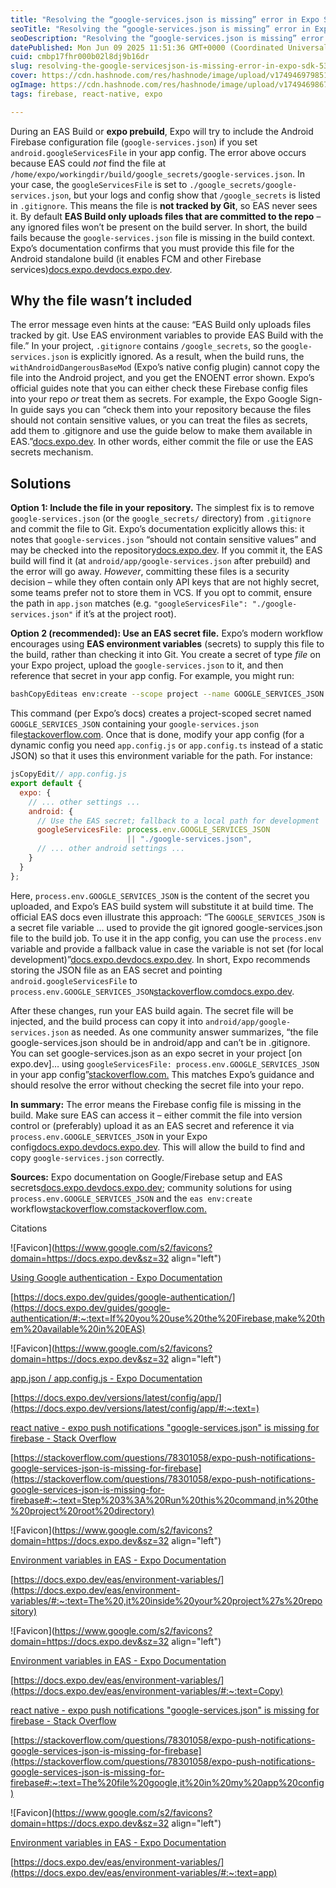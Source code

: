 ```yaml
---
title: "Resolving the “google-services.json is missing” error in Expo SDK 53"
seoTitle: "Resolving the “google-services.json is missing” error in Expo SDK 53"
seoDescription: "Resolving the “google-services.json is missing” error in Expo SDK 53"
datePublished: Mon Jun 09 2025 11:51:36 GMT+0000 (Coordinated Universal Time)
cuid: cmbp17fhr000b02l8dj9b16dr
slug: resolving-the-google-servicesjson-is-missing-error-in-expo-sdk-53
cover: https://cdn.hashnode.com/res/hashnode/image/upload/v1749469798514/6d1c21f2-f2d3-41a6-b475-8f06018e5260.png
ogImage: https://cdn.hashnode.com/res/hashnode/image/upload/v1749469867299/b48f03b2-a556-4432-9d4f-4bb562e798f0.png
tags: firebase, react-native, expo

---
```


During an EAS Build or **expo prebuild**, Expo will try to include the Android Firebase configuration file (`google-services.json`) if you set `android.googleServicesFile` in your app config. The error above occurs because EAS could *not* find the file at `/home/expo/workingdir/build/google_secrets/google-services.json`. In your case, the `googleServicesFile` is set to `./google_secrets/google-services.json`, but your logs and config show that `/google_secrets` is listed in `.gitignore`. This means the file is **not tracked by Git**, so EAS never sees it. By default **EAS Build only uploads files that are committed to the repo** – any ignored files won’t be present on the build server. In short, the build fails because the `google-services.json` file is missing in the build context. Expo’s documentation confirms that you must provide this file for the Android standalone build (it enables FCM and other Firebase services)[docs.expo.dev](https://docs.expo.dev/guides/google-authentication/#:~:text=If%20you%20use%20the%20Firebase,make%20them%20available%20in%20EAS)[docs.expo.dev](https://docs.expo.dev/versions/latest/config/app/#:~:text=).

## Why the file wasn’t included

The error message even hints at the cause: “EAS Build only uploads files tracked by git. Use EAS environment variables to provide EAS Build with the file.” In your project, `.gitignore` contains `/google_secrets`, so the `google-services.json` is explicitly ignored. As a result, when the build runs, the `withAndroidDangerousBaseMod` (Expo’s native config plugin) cannot copy the file into the Android project, and you get the ENOENT error shown. Expo’s official guides note that you can either check these Firebase config files into your repo *or* treat them as secrets. For example, the Expo Google Sign-In guide says you can “check them into your repository because the files should not contain sensitive values, or you can treat the files as secrets, add them to .gitignore and use the guide below to make them available in EAS.”[docs.expo.dev](https://docs.expo.dev/guides/google-authentication/#:~:text=If%20you%20use%20the%20Firebase,make%20them%20available%20in%20EAS). In other words, either commit the file or use the EAS secrets mechanism.

## Solutions

**Option 1: Include the file in your repository.** The simplest fix is to remove `google-services.json` (or the `google_secrets/` directory) from `.gitignore` and commit the file to Git. Expo’s documentation explicitly allows this: it notes that `google-services.json` “should not contain sensitive values” and may be checked into the repository[docs.expo.dev](https://docs.expo.dev/guides/google-authentication/#:~:text=If%20you%20use%20the%20Firebase,make%20them%20available%20in%20EAS). If you commit it, the EAS build will find it (at `android/app/google-services.json` after prebuild) and the error will go away. *However*, committing these files is a security decision – while they often contain only API keys that are not highly secret, some teams prefer not to store them in VCS. If you opt to commit, ensure the path in `app.json` matches (e.g. `"googleServicesFile": "./google-services.json"` if it’s at the project root).

**Option 2 (recommended): Use an EAS secret file.** Expo’s modern workflow encourages using **EAS environment variables** (secrets) to supply this file to the build, rather than checking it into Git. You create a secret of type *file* on your Expo project, upload the `google-services.json` to it, and then reference that secret in your app config. For example, you might run:

```bash
bashCopyEditeas env:create --scope project --name GOOGLE_SERVICES_JSON --type file --value ./google-services.json
```

This command (per Expo’s docs) creates a project-scoped secret named `GOOGLE_SERVICES_JSON` containing your `google-services.json` file[stackoverflow.com](https://stackoverflow.com/questions/78301058/expo-push-notifications-google-services-json-is-missing-for-firebase#:~:text=Step%203%3A%20Run%20this%20command,in%20the%20project%20root%20directory). Once that is done, modify your app config (for a dynamic config you need `app.config.js` or `app.config.ts` instead of a static JSON) so that it uses this environment variable for the path. For instance:

```javascript
jsCopyEdit// app.config.js
export default {
  expo: {
    // ... other settings ...
    android: {
      // Use the EAS secret; fallback to a local path for development
      googleServicesFile: process.env.GOOGLE_SERVICES_JSON 
                          || "./google-services.json",
      // ... other android settings ...
    }
  }
};
```

Here, `process.env.GOOGLE_SERVICES_JSON` is the content of the secret you uploaded, and Expo’s EAS build system will substitute it at build time. The official EAS docs even illustrate this approach: “The `GOOGLE_SERVICES_JSON` is a secret file variable ... used to provide the git ignored google-services.json file to the build job. To use it in the app config, you can use the `process.env` variable and provide a fallback value in case the variable is not set (for local development)”[docs.expo.dev](https://docs.expo.dev/eas/environment-variables/#:~:text=The%20,it%20inside%20your%20project%27s%20repository)[docs.expo.dev](https://docs.expo.dev/eas/environment-variables/#:~:text=Copy). In short, Expo recommends storing the JSON file as an EAS secret and pointing `android.googleServicesFile` to `process.env.GOOGLE_SERVICES_JSON`[stackoverflow.com](https://stackoverflow.com/questions/78301058/expo-push-notifications-google-services-json-is-missing-for-firebase#:~:text=The%20file%20google,it%20in%20my%20app%20config)[docs.expo.dev](https://docs.expo.dev/eas/environment-variables/#:~:text=app).

After these changes, run your EAS build again. The secret file will be injected, and the build process can copy it into `android/app/google-services.json` as needed. As one community answer summarizes, “the file google-services.json should be in android/app and can’t be in .gitignore. You can set google-services.json as an expo secret in your project \[on expo.dev\]… using `googleServicesFile: process.env.GOOGLE_SERVICES_JSON` in your app config”[stackoverflow.com.](https://stackoverflow.com/questions/78301058/expo-push-notifications-google-services-json-is-missing-for-firebase#:~:text=The%20file%20google,it%20in%20my%20app%20config) This matches Expo’s guidance and should resolve the error without checking the secret file into your repo.

**In summary:** The error means the Firebase config file is missing in the build. Make sure EAS can access it – either commit the file into version control or (preferably) upload it as an EAS secret and reference it via `process.env.GOOGLE_SERVICES_JSON` in your Expo config[docs.expo.dev](https://docs.expo.dev/guides/google-authentication/#:~:text=If%20you%20use%20the%20Firebase,make%20them%20available%20in%20EAS)[docs.expo.dev](https://docs.expo.dev/eas/environment-variables/#:~:text=The%20,it%20inside%20your%20project%27s%20repository). This will allow the build to find and copy `google-services.json` correctly.

**Sources:** Expo documentation on Google/Firebase setup and EAS secrets[docs.expo.dev](https://docs.expo.dev/guides/google-authentication/#:~:text=If%20you%20use%20the%20Firebase,make%20them%20available%20in%20EAS)[docs.expo.dev](https://docs.expo.dev/eas/environment-variables/#:~:text=The%20,it%20inside%20your%20project%27s%20repository); community solutions for using `process.env.GOOGLE_SERVICES_JSON` and the `eas env:create` workflow[stackoverflow.com](https://stackoverflow.com/questions/78301058/expo-push-notifications-google-services-json-is-missing-for-firebase#:~:text=The%20file%20google,it%20in%20my%20app%20config)[stackoverflow.com.](https://stackoverflow.com/questions/78301058/expo-push-notifications-google-services-json-is-missing-for-firebase#:~:text=Step%203%3A%20Run%20this%20command,in%20the%20project%20root%20directory)

Citations

![Favicon](https://www.google.com/s2/favicons?domain=https://docs.expo.dev&sz=32 align="left")

[Using Google authentication - Expo Documentation](https://docs.expo.dev/guides/google-authentication/#:~:text=If%20you%20use%20the%20Firebase,make%20them%20available%20in%20EAS)

[https://docs.expo.dev/guides/google-authentication/](https://docs.expo.dev/guides/google-authentication/#:~:text=If%20you%20use%20the%20Firebase,make%20them%20available%20in%20EAS)

![Favicon](https://www.google.com/s2/favicons?domain=https://docs.expo.dev&sz=32 align="left")

[app.json / app.config.js - Expo Documentation](https://docs.expo.dev/versions/latest/config/app/#:~:text=)

[https://docs.expo.dev/versions/latest/config/app/](https://docs.expo.dev/versions/latest/config/app/#:~:text=)

[react native - expo push notifications "google-services.json" is missing for firebase - Stack Overflow](https://stackoverflow.com/questions/78301058/expo-push-notifications-google-services-json-is-missing-for-firebase#:~:text=Step%203%3A%20Run%20this%20command,in%20the%20project%20root%20directory)

[https://stackoverflow.com/questions/78301058/expo-push-notifications-google-services-json-is-missing-for-firebase](https://stackoverflow.com/questions/78301058/expo-push-notifications-google-services-json-is-missing-for-firebase#:~:text=Step%203%3A%20Run%20this%20command,in%20the%20project%20root%20directory)

![Favicon](https://www.google.com/s2/favicons?domain=https://docs.expo.dev&sz=32 align="left")

[Environment variables in EAS - Expo Documentation](https://docs.expo.dev/eas/environment-variables/#:~:text=The%20,it%20inside%20your%20project%27s%20repository)

[https://docs.expo.dev/eas/environment-variables/](https://docs.expo.dev/eas/environment-variables/#:~:text=The%20,it%20inside%20your%20project%27s%20repository)

![Favicon](https://www.google.com/s2/favicons?domain=https://docs.expo.dev&sz=32 align="left")

[Environment variables in EAS - Expo Documentation](https://docs.expo.dev/eas/environment-variables/#:~:text=Copy)

[https://docs.expo.dev/eas/environment-variables/](https://docs.expo.dev/eas/environment-variables/#:~:text=Copy)

[react native - expo push notifications "google-services.json" is missing for firebase - Stack Overflow](https://stackoverflow.com/questions/78301058/expo-push-notifications-google-services-json-is-missing-for-firebase#:~:text=The%20file%20google,it%20in%20my%20app%20config)

[https://stackoverflow.com/questions/78301058/expo-push-notifications-google-services-json-is-missing-for-firebase](https://stackoverflow.com/questions/78301058/expo-push-notifications-google-services-json-is-missing-for-firebase#:~:text=The%20file%20google,it%20in%20my%20app%20config)

![Favicon](https://www.google.com/s2/favicons?domain=https://docs.expo.dev&sz=32 align="left")

[Environment variables in EAS - Expo Documentation](https://docs.expo.dev/eas/environment-variables/#:~:text=app)

[https://docs.expo.dev/eas/environment-variables/](https://docs.expo.dev/eas/environment-variables/#:~:text=app)